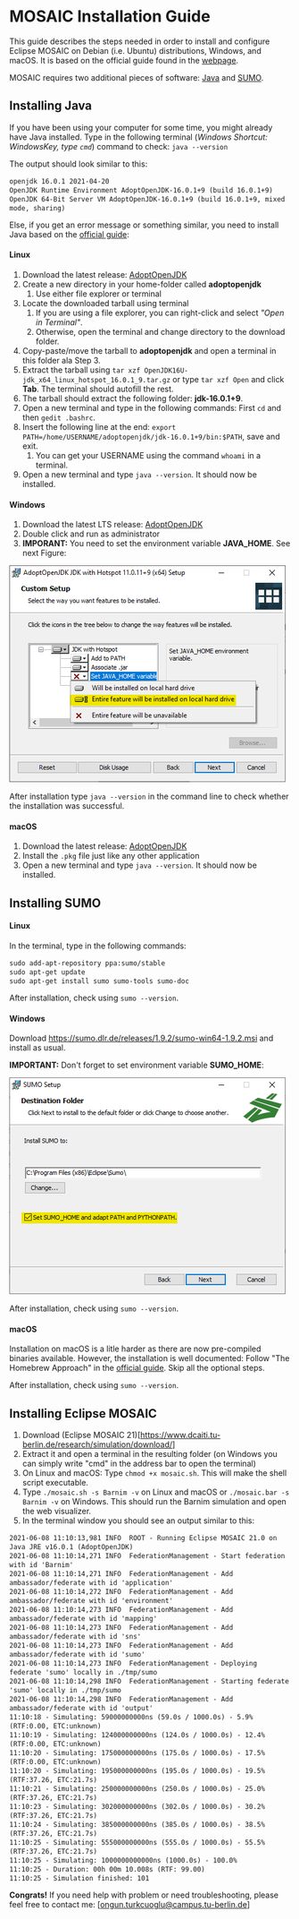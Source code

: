 # MOSAIC Installation Guide

This guide describes the steps needed in order to install and configure Eclipse MOSAIC on Debian (i.e. Ubuntu) distributions, Windows, and macOS. 
It is based on the official guide found in the [webpage](https://www.eclipse.org/mosaic/docs/getting_started/).

MOSAIC requires two additional pieces of software: [Java](https://adoptopenjdk.net/?variant=openjdk16&jvmVariant=hotspot) and [SUMO](https://sumo.dlr.de/docs/Downloads.php#linux_binaries).

## Installing Java

If you have been using your computer for some time, you might already have Java installed. Type in the following terminal (*Windows Shortcut: WindowsKey, type `cmd`*) command to check: `java --version`

The output should look similar to this:

```shell
openjdk 16.0.1 2021-04-20
OpenJDK Runtime Environment AdoptOpenJDK-16.0.1+9 (build 16.0.1+9)
OpenJDK 64-Bit Server VM AdoptOpenJDK-16.0.1+9 (build 16.0.1+9, mixed mode, sharing)
```

Else, if you get an error message or something similar, you need to install Java based on the [official guide](https://adoptopenjdk.net/installation.html?variant=openjdk16&jvmVariant=hotspot):

#### Linux

1. Download the latest release: [AdoptOpenJDK](https://github.com/AdoptOpenJDK/openjdk16-binaries/releases/download/jdk-16.0.1%2B9/OpenJDK16U-jdk_x64_linux_hotspot_16.0.1_9.tar.gz)
2. Create a new directory in your home-folder called **adoptopenjdk**
   1. Use either file explorer or terminal
3. Locate the downloaded tarball using terminal
   1. If you are using a file explorer, you can right-click and select *"Open in Terminal"*.
   2. Otherwise, open the terminal and change directory to the download folder.
4. Copy-paste/move the tarball to **adoptopenjdk** and open a terminal in this folder ala Step 3.
5. Extract the tarball using `tar xzf OpenJDK16U-jdk_x64_linux_hotspot_16.0.1_9.tar.gz` or type `tar xzf Open` and click **Tab**. The terminal should autofill the rest.
6. The tarball should extract the following folder: **jdk-16.0.1+9**.
7. Open a new terminal and type in the following commands: First `cd` and then `gedit .bashrc`.
8. Insert the following line at the end: `export PATH=/home/USERNAME/adoptopenjdk/jdk-16.0.1+9/bin:$PATH`, save and exit.
   1. You can get your USERNAME using the command `whoami` in a terminal. 
9. Open a new terminal and type `java --version`. It should now be installed.

#### Windows

1. Download the latest LTS release: [AdoptOpenJDK](https://github.com/AdoptOpenJDK/openjdk11-binaries/releases/download/jdk-11.0.11%2B9/OpenJDK11U-jdk_x64_windows_hotspot_11.0.11_9.msi)
2. Double click and run as administrator
3. **IMPORANT:** You need to set the environment variable **JAVA_HOME**. See next Figure:

![How to set environment variable JAVA_HOME](fig/java_in3.png)

After installation type `java --version` in the command line to check whether the installation was successful.

#### macOS

1. Download the latest release: [AdoptOpenJDK](https://github.com/AdoptOpenJDK/openjdk16-binaries/releases/download/jdk-16.0.1%2B9/OpenJDK16U-jdk_x64_mac_hotspot_16.0.1_9.pkg)
2. Install the `.pkg` file just like any other application
3. Open a new terminal and type `java --version`. It should now be installed.


## Installing SUMO

#### Linux

In the terminal, type in the following commands:

```shell
sudo add-apt-repository ppa:sumo/stable
sudo apt-get update
sudo apt-get install sumo sumo-tools sumo-doc
```

After installation, check using `sumo --version`.

#### Windows

Download https://sumo.dlr.de/releases/1.9.2/sumo-win64-1.9.2.msi and install as usual.

**IMPORTANT:** Don't forget to set environment variable **SUMO_HOME**:

![Environment variable SUMO_HOME](fig/sumo_ins.png)

After installation, check using `sumo --version`.

#### macOS

Installation on macOS is a litle harder as there are now pre-compiled binaries available.
However, the installation is well documented: Follow "The Homebrew Approach" in the [official guide](https://sumo.dlr.de/docs/Installing/MacOS_Build.html). Skip all the optional steps.

After installation, check using `sumo --version`.


## Installing Eclipse MOSAIC

1. Download (Eclipse MOSAIC 21)[https://www.dcaiti.tu-berlin.de/research/simulation/download/]
2. Extract it and open a terminal in the resulting folder (on Windows you can simply write "cmd" in the address bar to open the terminal)
3. On Linux and macOS: Type `chmod +x mosaic.sh`. This will make the shell script executable.
4. Type `./mosaic.sh -s Barnim -v` on Linux and macOS or `./mosaic.bar -s Barnim -v` on Windows. This should run the Barnim simulation and open the web visualizer.
5. In the terminal window you should see an output similar to this:

```shell
2021-06-08 11:10:13,981 INFO  ROOT - Running Eclipse MOSAIC 21.0 on Java JRE v16.0.1 (AdoptOpenJDK)
2021-06-08 11:10:14,271 INFO  FederationManagement - Start federation with id 'Barnim'
2021-06-08 11:10:14,271 INFO  FederationManagement - Add ambassador/federate with id 'application'
2021-06-08 11:10:14,272 INFO  FederationManagement - Add ambassador/federate with id 'environment'
2021-06-08 11:10:14,273 INFO  FederationManagement - Add ambassador/federate with id 'mapping'
2021-06-08 11:10:14,273 INFO  FederationManagement - Add ambassador/federate with id 'sns'
2021-06-08 11:10:14,273 INFO  FederationManagement - Add ambassador/federate with id 'sumo'
2021-06-08 11:10:14,273 INFO  FederationManagement - Deploying federate 'sumo' locally in ./tmp/sumo
2021-06-08 11:10:14,298 INFO  FederationManagement - Starting federate 'sumo' locally in ./tmp/sumo
2021-06-08 11:10:14,298 INFO  FederationManagement - Add ambassador/federate with id 'output'
11:10:18 - Simulating: 59000000000ns (59.0s / 1000.0s) - 5.9% (RTF:0.00, ETC:unknown)                    
11:10:19 - Simulating: 124000000000ns (124.0s / 1000.0s) - 12.4% (RTF:0.00, ETC:unknown)                
11:10:20 - Simulating: 175000000000ns (175.0s / 1000.0s) - 17.5% (RTF:0.00, ETC:unknown)                
11:10:20 - Simulating: 195000000000ns (195.0s / 1000.0s) - 19.5% (RTF:37.26, ETC:21.7s)                 
11:10:21 - Simulating: 250000000000ns (250.0s / 1000.0s) - 25.0% (RTF:37.26, ETC:21.7s)                 
11:10:23 - Simulating: 302000000000ns (302.0s / 1000.0s) - 30.2% (RTF:37.26, ETC:21.7s)                 
11:10:24 - Simulating: 385000000000ns (385.0s / 1000.0s) - 38.5% (RTF:37.26, ETC:21.7s)                 
11:10:25 - Simulating: 555000000000ns (555.0s / 1000.0s) - 55.5% (RTF:37.26, ETC:21.7s)                 
11:10:25 - Simulating: 1000000000000ns (1000.0s) - 100.0%
11:10:25 - Duration: 00h 00m 10.008s (RTF: 99.00)
11:10:25 - Simulation finished: 101
```

**Congrats!** If you need help with problem or need troubleshooting, please feel free to contact me: [ongun.turkcuoglu@campus.tu-berlin.de]
